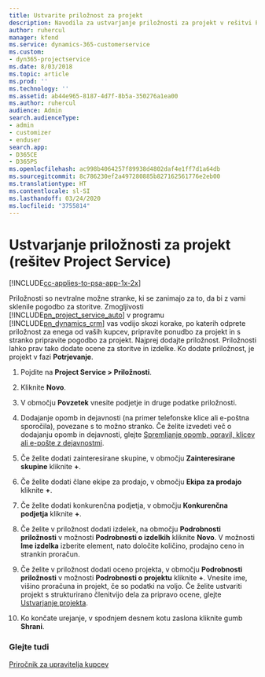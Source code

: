 ```yaml
---
title: Ustvarite priložnost za projekt
description: Navodila za ustvarjanje priložnosti za projekt v rešitvi Project Service
author: ruhercul
manager: kfend
ms.service: dynamics-365-customerservice
ms.custom:
- dyn365-projectservice
ms.date: 8/03/2018
ms.topic: article
ms.prod: ''
ms.technology: ''
ms.assetid: ab44e965-8187-4d7f-8b5a-350276a1ea00
ms.author: ruhercul
audience: Admin
search.audienceType:
- admin
- customizer
- enduser
search.app:
- D365CE
- D365PS
ms.openlocfilehash: ac998b4064257f89938d4802daf4e1ff7d1a64db
ms.sourcegitcommit: 8c786230ef2a497280885b827162561776e2eb00
ms.translationtype: HT
ms.contentlocale: sl-SI
ms.lasthandoff: 03/24/2020
ms.locfileid: "3755814"
---
```

# <a name="create-a-project-opportunity-project-service"></a>Ustvarjanje priložnosti za projekt (rešitev Project Service)

[!INCLUDE[cc-applies-to-psa-app-1x-2x](../includes/cc-applies-to-psa-app-1x-2x.md)]

Priložnosti so nevtralne možne stranke, ki se zanimajo za to, da bi z vami sklenile pogodbo za storitve. Zmogljivosti [!INCLUDE[pn_project_service_auto](../includes/pn-project-service-auto.md)] v programu [!INCLUDE[pn_dynamics_crm](../includes/pn-dynamics-crm.md)] vas vodijo skozi korake, po katerih odprete priložnost za enega od vaših kupcev, pripravite ponudbo za projekt in s stranko pripravite pogodbo za projekt. Najprej dodajte priložnost. Priložnosti lahko prav tako dodate ocene za storitve in izdelke. Ko dodate priložnost, je projekt v fazi **Potrjevanje**.  
  
1.  Pojdite na **Project Service > Priložnosti**.  
  
2.  Kliknite **Novo**.  
  
3.  V območju **Povzetek** vnesite podjetje in druge podatke priložnosti.  
  
4.  Dodajanje opomb in dejavnosti (na primer telefonske klice ali e-poštna sporočila), povezane s to možno stranko. Če želite izvedeti več o dodajanju opomb in dejavnosti, glejte [Spremljanje opomb, opravil, klicev ali e-pošte z dejavnostmi](../basics/work-with-activities.md).  
  
5.  Če želite dodati zainteresirane skupine, v območju **Zainteresirane skupine** kliknite **+**.  
  
6.  Če želite dodati člane ekipe za prodajo, v območju **Ekipa za prodajo** kliknite **+**.  
  
7.  Če želite dodati konkurenčna podjetja, v območju **Konkurenčna podjetja** kliknite **+**.  
  
8.  Če želite v priložnost dodati izdelek, na območju **Podrobnosti priložnosti** v možnosti **Podrobnosti o izdelkih** kliknite **Novo**. V možnosti **Ime izdelka** izberite element, nato določite količino, prodajno ceno in strankin proračun.  
  
9. Če želite v priložnost dodati oceno projekta, v območju **Podrobnosti priložnosti** v možnosti **Podrobnosti o projektu** kliknite **+**. Vnesite ime, višino proračuna in projekt, če so podatki na voljo. Če želite ustvariti projekt s strukturirano členitvijo dela za pripravo ocene, glejte [Ustvarjanje projekta](../project-service/create-project.md).  
  
10. Ko končate urejanje, v spodnjem desnem kotu zaslona kliknite gumb **Shrani**.  
  
### <a name="see-also"></a>Glejte tudi  
 [Priročnik za upravitelja kupcev](../project-service/account-manager-guide.md)
